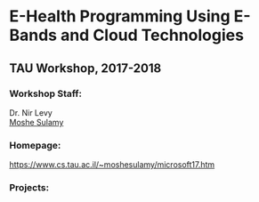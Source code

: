 # E-Health Programming Using E-Bands and Cloud Technologies
## TAU Workshop, 2017-2018
### Workshop Staff:
Dr. Nir Levy  
[Moshe Sulamy](https://www.cs.tau.ac.il/~moshesulamy/)

### Homepage:
https://www.cs.tau.ac.il/~moshesulamy/microsoft17.htm

### Projects:
